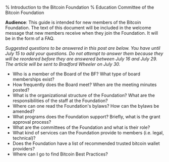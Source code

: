% Introduction to the Bitcoin Foundation
% Education Committee of the Bitcoin Foundation

**Audience**: This guide is intended for new members of the Bitcoin Foundation. The text of this document will be included in the welcome message that new members receive when they join the Foundation. It will be in the form of a FAQ.

*Suggested questions to be answered in this post are below. You have until July 15 to add your questions. Do not attempt to answer them because they will be reordered before they are answered between July 16 and July 29. The article will be sent to Bradford Wheeler on July 30.* 

- Who is a member of the Board of the BF? What type of board memberships exist?
- How frequently does the Board meet? When are the meeting minutes posted?
- What is the organizational structure of the Foundation? What are the responsibilities of the staff at the Foundation?
- Where can one read the Foundation's bylaws? How can the bylaws be amended?
- What programs does the Foundation support? Briefly, what is the grant approval process?
- What are the committees of the Foundation and what is their role?
- What kind of services can the Foundation  provide to members (i.e. legal, technical)?
- Does the Foundation have a list of recommended trusted bitcoin wallet providers?
- Where can I go to find Bitcoin Best Practices?
